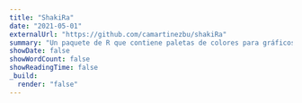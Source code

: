 ```yaml
---
title: "ShakiRa"
date: "2021-05-01"
externalUrl: "https://github.com/camartinezbu/shakiRa"
summary: "Un paquete de R que contiene paletas de colores para gráficos usando {ggplot2}, basadas en la discografía de Shakira."
showDate: false
showWordCount: false
showReadingTime: false
_build:
  render: "false"
---
```


